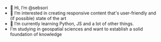 - 👋 Hi, I’m @sebsori
- 👀 I’m interested in creating responsive content that's user-friendly and (if possible) state of the art
- 🌱 I’m currently learning Python, JS and a lot of other things.
- I'm studying in geospatial sciences and want to establish a solid foundation of knowledge
